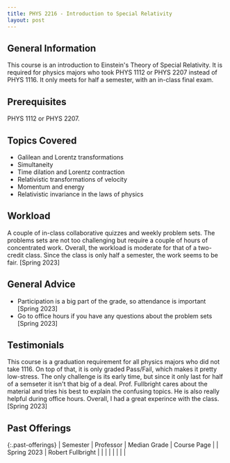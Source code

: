 ```yaml
---
title: PHYS 2216 - Introduction to Special Relativity
layout: post
---
```


<link rel="stylesheet" href="../main.css">

## General Information

This course is an introduction to Einstein's Theory of Special Relativity. It is required for physics majors who took PHYS 1112 or PHYS 2207 instead of PHYS 1116. It only meets for half a semester, with an in-class final exam.

## Prerequisites

PHYS 1112 or PHYS 2207.

## Topics Covered

  - Galilean and Lorentz transformations 
  - Simultaneity
  - Time dilation and Lorentz contraction
  - Relativistic transformations of velocity
  - Momentum and energy 
  - Relativistic invariance in the laws of physics

## Workload

A couple of in-class collaborative quizzes and weekly problem sets. The problems sets are not too challenging but require a couple of hours of concentrated work. Overall, the workload is moderate for that of a two-credit class. Since the class is only half a semester, the work seems to be fair. [Spring 2023]

## General Advice

  - Participation is a big part of the grade, so attendance is important [Spring 2023]
  - Go to office hours if you have any questions about the problem sets [Spring 2023]

## Testimonials

This course is a graduation requirement for all physics majors who did not take 1116. On top of that, it is only graded Pass/Fail, which makes it pretty low-stress. The only challenge is its early time, but since it only last for half of a semseter it isn't that big of a deal. Prof. Fullbright cares about the material and tries his best to explain the confusing topics. He is also really helpful during office hours. Overall, I had a great experince with the class. [Spring 2023]

## Past Offerings

{:.past-offerings}
| Semester | Professor | Median Grade | Course Page |
| Spring 2023 | Robert Fullbright |  |  |
|  |  |  |  |
